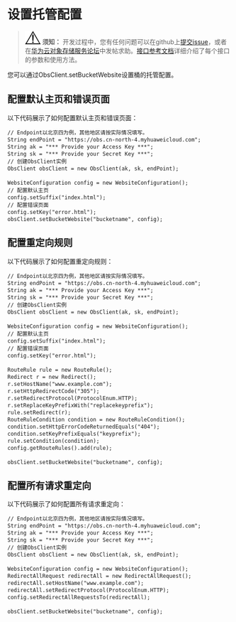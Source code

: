 # 设置托管配置<a name="obs_21_1603"></a>

>![](public_sys-resources/icon-notice.gif) **须知：** 
>开发过程中，您有任何问题可以在github上[提交issue](https://github.com/huaweicloud/huaweicloud-sdk-java-obs/issues)，或者在[华为云对象存储服务论坛](https://bbs.huaweicloud.com/forum/forum-620-1.html)中发帖求助。[接口参考文档](https://obssdk.obs.cn-north-1.myhuaweicloud.com/apidoc/cn/java/index.html)详细介绍了每个接口的参数和使用方法。

您可以通过ObsClient.setBucketWebsite设置桶的托管配置。

## 配置默认主页和错误页面<a name="section588794417493"></a>

以下代码展示了如何配置默认主页和错误页面：

```
// Endpoint以北京四为例，其他地区请按实际情况填写。
String endPoint = "https://obs.cn-north-4.myhuaweicloud.com";
String ak = "*** Provide your Access Key ***";
String sk = "*** Provide your Secret Key ***";
// 创建ObsClient实例
ObsClient obsClient = new ObsClient(ak, sk, endPoint);

WebsiteConfiguration config = new WebsiteConfiguration();
// 配置默认主页
config.setSuffix("index.html");
// 配置错误页面
config.setKey("error.html");
obsClient.setBucketWebsite("bucketname", config);
```

## 配置重定向规则<a name="section5890244114917"></a>

以下代码展示了如何配置重定向规则：

```
// Endpoint以北京四为例，其他地区请按实际情况填写。
String endPoint = "https://obs.cn-north-4.myhuaweicloud.com";
String ak = "*** Provide your Access Key ***";
String sk = "*** Provide your Secret Key ***";
// 创建ObsClient实例
ObsClient obsClient = new ObsClient(ak, sk, endPoint);

WebsiteConfiguration config = new WebsiteConfiguration();
// 配置默认主页
config.setSuffix("index.html");
// 配置错误页面
config.setKey("error.html");

RouteRule rule = new RouteRule();
Redirect r = new Redirect();
r.setHostName("www.example.com");
r.setHttpRedirectCode("305");
r.setRedirectProtocol(ProtocolEnum.HTTP);
r.setReplaceKeyPrefixWith("replacekeyprefix");
rule.setRedirect(r);
RouteRuleCondition condition = new RouteRuleCondition();
condition.setHttpErrorCodeReturnedEquals("404");
condition.setKeyPrefixEquals("keyprefix");
rule.setCondition(condition);
config.getRouteRules().add(rule);

obsClient.setBucketWebsite("bucketname", config);
```

## 配置所有请求重定向<a name="section13888144414494"></a>

以下代码展示了如何配置所有请求重定向：

```
// Endpoint以北京四为例，其他地区请按实际情况填写。
String endPoint = "https://obs.cn-north-4.myhuaweicloud.com";
String ak = "*** Provide your Access Key ***";
String sk = "*** Provide your Secret Key ***";
// 创建ObsClient实例
ObsClient obsClient = new ObsClient(ak, sk, endPoint);

WebsiteConfiguration config = new WebsiteConfiguration();
RedirectAllRequest redirectAll = new RedirectAllRequest();
redirectAll.setHostName("www.example.com");
redirectAll.setRedirectProtocol(ProtocolEnum.HTTP);
config.setRedirectAllRequestsTo(redirectAll);

obsClient.setBucketWebsite("bucketname", config);
```

